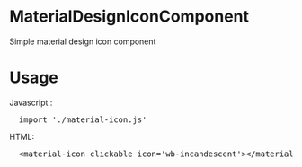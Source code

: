 # MaterialDesignIconComponent
Simple material design icon component

# Usage
Javascript :
<pre>
  import './material-icon.js'
</pre>

HTML:
<pre>
  &lt;material-icon clickable icon='wb-incandescent'&gt;&lt;/material-icon&gt;
</pre>


